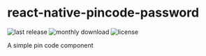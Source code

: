 # react-native-pincode-password

![last release](https://badgen.net/npm/v/react-native-pincode-password) ![monthly download](https://badgen.net/npm/dm/react-native-pin-code)  ![license](https://badgen.net/github/license/Wellbrito29/react-native-pincode-password)

A simple pin code component
